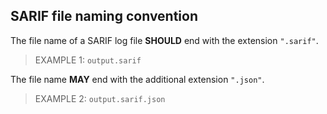 ## SARIF file naming convention

The file name of a SARIF log file **SHOULD** end with the extension `".sarif"`.

> EXAMPLE 1: `output.sarif`

The file name **MAY** end with the additional extension `".json"`.

> EXAMPLE 2: `output.sarif.json`
